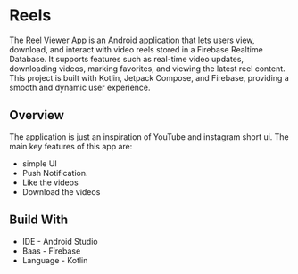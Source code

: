 # Reels

The Reel Viewer App is an Android application that lets users view, download, and interact with video reels stored in a Firebase Realtime Database. It supports features such as real-time video updates, downloading videos, marking favorites, and viewing the latest reel content. This project is built with Kotlin, Jetpack Compose, and Firebase, providing a smooth and dynamic user experience.


## Overview

The application is just an inspiration of YouTube and instagram short ui. The main key features of this app are:

* simple UI
* Push Notification.
* Like the videos
* Download the videos

## Build With

* IDE - Android Studio
* Baas - Firebase
* Language - Kotlin










